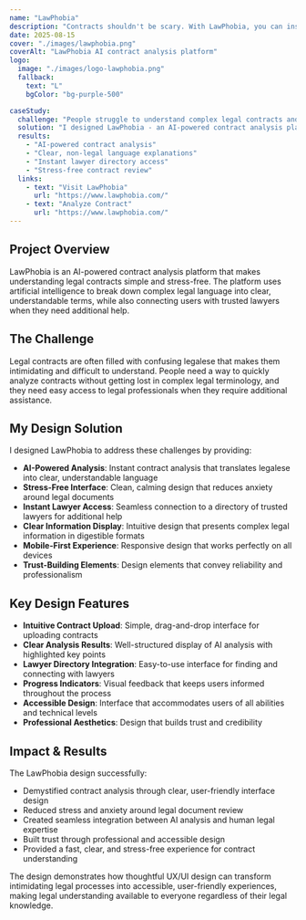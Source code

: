 ```yaml
---
name: "LawPhobia"
description: "Contracts shouldn't be scary. With LawPhobia, you can instantly analyze your contract using AI — no legalese, no confusion."
date: 2025-08-15
cover: "./images/lawphobia.png"
coverAlt: "LawPhobia AI contract analysis platform"
logo:
  image: "./images/logo-lawphobia.png"
  fallback:
    text: "L"
    bgColor: "bg-purple-500"

caseStudy:
  challenge: "People struggle to understand complex legal contracts and need a way to analyze them quickly without dealing with confusing legalese."
  solution: "I designed LawPhobia - an AI-powered contract analysis platform that provides fast, clear, and stress-free contract understanding with instant lawyer connections."
  results:
    - "AI-powered contract analysis"
    - "Clear, non-legal language explanations"
    - "Instant lawyer directory access"
    - "Stress-free contract review"
  links:
    - text: "Visit LawPhobia"
      url: "https://www.lawphobia.com/"
    - text: "Analyze Contract"
      url: "https://www.lawphobia.com/"
---
```


## Project Overview

LawPhobia is an AI-powered contract analysis platform that makes understanding legal contracts simple and stress-free. The platform uses artificial intelligence to break down complex legal language into clear, understandable terms, while also connecting users with trusted lawyers when they need additional help.

## The Challenge

Legal contracts are often filled with confusing legalese that makes them intimidating and difficult to understand. People need a way to quickly analyze contracts without getting lost in complex legal terminology, and they need easy access to legal professionals when they require additional assistance.

## My Design Solution

I designed LawPhobia to address these challenges by providing:

- **AI-Powered Analysis**: Instant contract analysis that translates legalese into clear, understandable language
- **Stress-Free Interface**: Clean, calming design that reduces anxiety around legal documents
- **Instant Lawyer Access**: Seamless connection to a directory of trusted lawyers for additional help
- **Clear Information Display**: Intuitive design that presents complex legal information in digestible formats
- **Mobile-First Experience**: Responsive design that works perfectly on all devices
- **Trust-Building Elements**: Design elements that convey reliability and professionalism

## Key Design Features

- **Intuitive Contract Upload**: Simple, drag-and-drop interface for uploading contracts
- **Clear Analysis Results**: Well-structured display of AI analysis with highlighted key points
- **Lawyer Directory Integration**: Easy-to-use interface for finding and connecting with lawyers
- **Progress Indicators**: Visual feedback that keeps users informed throughout the process
- **Accessible Design**: Interface that accommodates users of all abilities and technical levels
- **Professional Aesthetics**: Design that builds trust and credibility

## Impact & Results

The LawPhobia design successfully:

- Demystified contract analysis through clear, user-friendly interface design
- Reduced stress and anxiety around legal document review
- Created seamless integration between AI analysis and human legal expertise
- Built trust through professional and accessible design
- Provided a fast, clear, and stress-free experience for contract understanding

The design demonstrates how thoughtful UX/UI design can transform intimidating legal processes into accessible, user-friendly experiences, making legal understanding available to everyone regardless of their legal knowledge.
